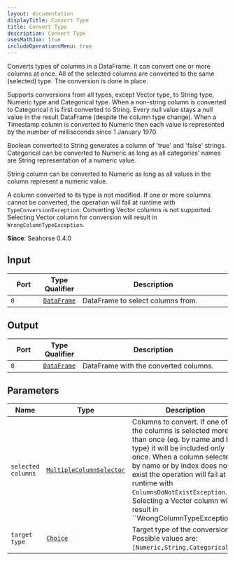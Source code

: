 ```yaml
---
layout: documentation
displayTitle: Convert Type
title: Convert Type
description: Convert Type
usesMathJax: true
includeOperationsMenu: true
---
```


Converts types of columns in a DataFrame. It can convert one or more columns at once.
All of the selected columns are converted to the same (selected) type. The conversion is done in
place.

Supports conversions from all types, except Vector type, to String type, Numeric type and
Categorical type.
When a non-string column is converted to Categorical it is first converted to String.
Every null value stays a null value in the result DataFrame (despite the column type change).
When a Timestamp column is converted to Numeric then each value is represented
by the number of milliseconds since 1 January 1970.

Boolean converted to String generates a column of 'true' and 'false' strings.
Categorical can be converted to Numeric as long as all categories' names are String representation
of a numeric value.

String column can be converted to Numeric as long as all values in the column represent a numeric value.

A column converted to its type is not modified. If one or more columns cannot be converted,
the operation will fail at runtime with ``TypeConversionException``. Converting Vector columns is
not supported. Selecting Vector column for conversion will result in ``WrongColumnTypeException``.

**Since**: Seahorse 0.4.0

## Input

<table>
<thead>
<tr>
<th style="width:15%">Port</th>
<th style="width:15%">Type Qualifier</th>
<th style="width:70%">Description</th>
</tr>
</thead>
<tbody>
<tr>
<td><code>0</code></td>
<td><code><a href="../classes/dataframe.html">DataFrame</a></code></td>
<td>DataFrame to select columns from.</td>
</tr>
</tbody>
</table>

## Output

<table>
<thead>
<tr>
<th style="width:15%">Port</th>
<th style="width:15%">Type Qualifier</th>
<th style="width:70%">Description</th>
</tr>
</thead>
<tbody>
<tr>
<td><code>0</code></td>
<td><code><a href="../classes/dataframe.html">DataFrame</a></code></td>
<td>DataFrame with the converted columns.</td>
</tr>
</tbody>
</table>

## Parameters

<table class="table">
<thead>
<tr>
<th style="width:15%">Name</th>
<th style="width:15%">Type</th>
<th style="width:70%">Description</th>
</tr>
</thead>
<tbody>
<tr>
<td><code>selected columns</code></td>
<td><code><a href="../parameters.html#multiple_column_selector">MultipleColumnSelector</a></code></td>
<td>Columns to convert.
If one of the columns is selected more than once (eg. by name and by type)
it will be included only once. When a column selected by name
or by index does not exist the operation will fail at runtime with <code>ColumnsDoNotExistException</code>.
Selecting a Vector column will result in ``WrongColumnTypeException``.</td>
</tr>
<tr>
<td><code>target type</code></td>
<td><code><a href="../parameters.html#single_choice">Choice</a></code></td>
<td>Target type of the conversion. Possible values are: <code>[Numeric,String,Categorical]</code>.</td>
</tr>
</tbody>
</table>
